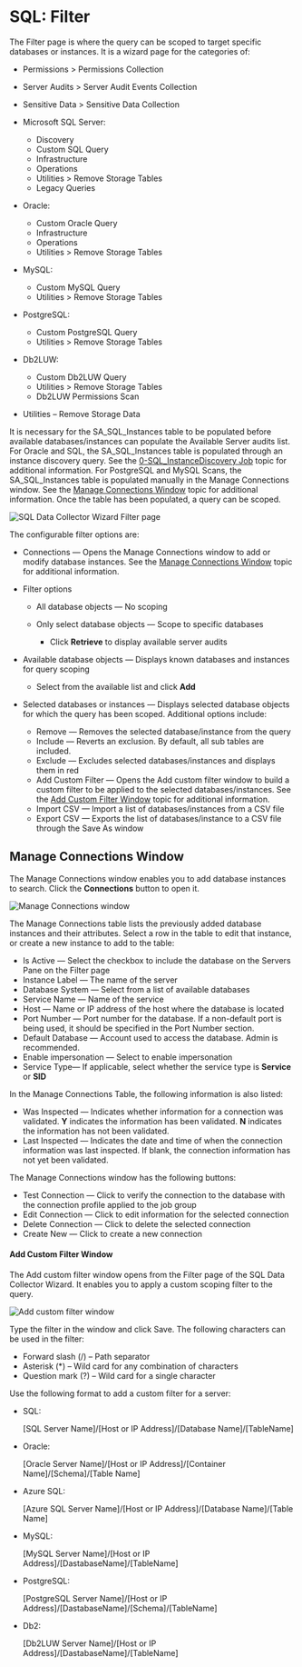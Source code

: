 # SQL: Filter

The Filter page is where the query can be scoped to target specific databases or instances. It is a
wizard page for the categories of:

- Permissions > Permissions Collection
- Server Audits > Server Audit Events Collection
- Sensitive Data > Sensitive Data Collection
- Microsoft SQL Server:

  - Discovery
  - Custom SQL Query
  - Infrastructure
  - Operations
  - Utilities > Remove Storage Tables
  - Legacy Queries

- Oracle:

  - Custom Oracle Query
  - Infrastructure
  - Operations
  - Utilities > Remove Storage Tables

- MySQL:

  - Custom MySQL Query
  - Utilities > Remove Storage Tables

- PostgreSQL:

  - Custom PostgreSQL Query
  - Utilities > Remove Storage Tables

- Db2LUW:

  - Custom Db2LUW Query
  - Utilities > Remove Storage Tables
  - Db2LUW Permissions Scan

- Utilities – Remove Storage Data

It is necessary for the SA_SQL_Instances table to be populated before available databases/instances
can populate the Available Server audits list. For Oracle and SQL, the SA_SQL_Instances table is
populated through an instance discovery query. See the
[0-SQL_InstanceDiscovery Job](/docs/accessanalyzer/12.0/solutions/databases/sql/collection/0-sql_instancediscovery.md)
topic for additional information. For PostgreSQL and MySQL Scans, the SA_SQL_Instances table is
populated manually in the Manage Connections window. See the
[Manage Connections Window](#manage-connections-window) topic for additional information. Once the
table has been populated, a query can be scoped.

![SQL Data Collector Wizard Filter page](/img/product_docs/accessanalyzer/admin/datacollector/ewsmailbox/filter.webp)

The configurable filter options are:

- Connections — Opens the Manage Connections window to add or modify database instances. See the
  [Manage Connections Window](#manage-connections-window) topic for additional information.
- Filter options

  - All database objects — No scoping
  - Only select database objects — Scope to specific databases

    - Click **Retrieve** to display available server audits

- Available database objects — Displays known databases and instances for query scoping

  - Select from the available list and click **Add**

- Selected databases or instances — Displays selected database objects for which the query has been
  scoped. Additional options include:

  - Remove — Removes the selected database/instance from the query
  - Include — Reverts an exclusion. By default, all sub tables are included.
  - Exclude — Excludes selected databases/instances and displays them in red
  - Add Custom Filter — Opens the Add custom filter window to build a custom filter to be applied
    to the selected databases/instances. See the
    [Add Custom Filter Window](#add-custom-filter-window) topic for additional information.
  - Import CSV — Import a list of databases/instances from a CSV file
  - Export CSV — Exports the list of databases/instance to a CSV file through the Save As window

## Manage Connections Window

The Manage Connections window enables you to add database instances to search. Click the
**Connections** button to open it.

![Manage Connections window](/img/product_docs/accessanalyzer/admin/datacollector/nosql/manageconnections.webp)

The Manage Connections table lists the previously added database instances and their attributes.
Select a row in the table to edit that instance, or create a new instance to add to the table:

- Is Active — Select the checkbox to include the database on the Servers Pane on the Filter page
- Instance Label — The name of the server
- Database System — Select from a list of available databases
- Service Name — Name of the service
- Host — Name or IP address of the host where the database is located
- Port Number — Port number for the database. If a non-default port is being used, it should be
  specified in the Port Number section.
- Default Database — Account used to access the database. Admin is recommended.
- Enable impersonation — Select to enable impersonation
- Service Type— If applicable, select whether the service type is **Service** or **SID**

In the Manage Connections Table, the following information is also listed:

- Was Inspected — Indicates whether information for a connection was validated. **Y** indicates the
  information has been validated. **N** indicates the information has not been validated.
- Last Inspected — Indicates the date and time of when the connection information was last
  inspected. If blank, the connection information has not yet been validated.

The Manage Connections window has the following buttons:

- Test Connection — Click to verify the connection to the database with the connection profile
  applied to the job group
- Edit Connection — Click to edit information for the selected connection
- Delete Connection — Click to delete the selected connection
- Create New — Click to create a new connection

#### Add Custom Filter Window

The Add custom filter window opens from the Filter page of the SQL Data Collector Wizard. It enables
you to apply a custom scoping filter to the query.

![Add custom filter window](/img/product_docs/accessanalyzer/admin/datacollector/sql/addcustomfilter.webp)

Type the filter in the window and click Save. The following characters can be used in the filter:

- Forward slash (/) – Path separator
- Asterisk (\*) – Wild card for any combination of characters
- Question mark (?) – Wild card for a single character

Use the following format to add a custom filter for a server:

- SQL:

  [SQL Server Name]/[Host or IP Address]/[Database Name]/[TableName]

- Oracle:

  [Oracle Server Name]/[Host or IP Address]/[Container Name]/[Schema]/[Table Name]

- Azure SQL:

  [Azure SQL Server Name]/[Host or IP Address]/[Database Name]/[Table Name]

- MySQL:

  [MySQL Server Name]/[Host or IP Address]/[DastabaseName]/[TableName]

- PostgreSQL:

  [PostgreSQL Server Name]/[Host or IP Address]/[DastabaseName]/[Schema]/[TableName]

- Db2:

  [Db2LUW Server Name]/[Host or IP Address]/[DastabaseName]/[TableName]
